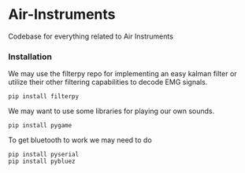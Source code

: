 # Air-Instruments

Codebase for everything related to Air Instruments

### Installation
We may use the filterpy repo for implementing an easy kalman filter or utilize their other filtering capabilities to decode EMG signals.
```
pip install filterpy
```
We may want to use some libraries for playing our own sounds.
```
pip install pygame
```
To get bluetooth to work we may need to do
```
pip install pyserial
pip install pybluez
```
